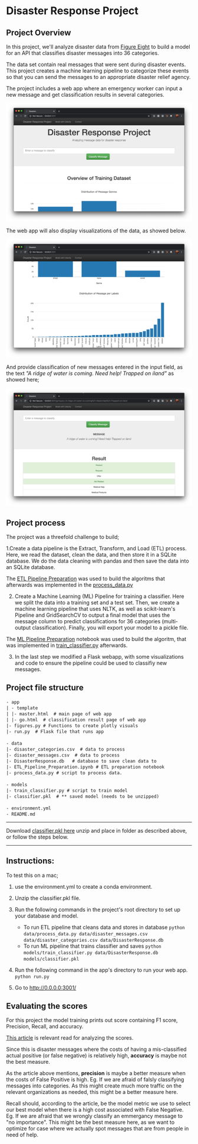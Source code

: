 # Disaster Response Project
## Project Overview
In this project, we'll analyze disaster data from [Figure Eight](https://www.figure-eight.com/) to build a model for an API that classifies disaster messages into 36 categories.

The data set contain real messages that were sent during disaster events. This project creates a machine learning pipeline to categorize these events so that you can send the messages to an appropriate disaster relief agency.

The project includes a web app where an emergency worker can input a new message and get classification results in several categories.

![webapp screenshot](../img/dr_first_page.png)

The web app will also display visualizations of the data, as showed below.

![webapp screenshot](../img/dr_visuals.png)

And provide classification of new messages entered in the input field, as the text *"A ridge of water is coming. Need help! Trapped on iland"* as showed here;

![webapp screenshot](../img/dr_message_code.png)

## Project process
The project was a threefold challenge to build;  

1.Create a data pipeline is the Extract, Transform, and Load (ETL) process. Here, we read the dataset, clean the data, and then store it in a SQLite database. We do the data cleaning with pandas and then save the data into an SQLite database.

The [ETL Pipeline Preparation](/data/ETL_Pipeline_Preparation.ipynb) was used to build the algoritms that afterwards was implemented in the [process_data.py](/data/process_data.py)

2. Create a Machine Learning (ML) Pipeline for training a classifier. Here we split the data into a training set and a test set. Then, we create a machine learning pipeline that uses NLTK, as well as scikit-learn's Pipeline and GridSearchCV to output a final model that uses the message column to predict classifications for 36 categories (multi-output classification). Finally, you will export your model to a pickle file.

The [ML Pipeline Preparation](ML_Pipeline_Preparation.ipynb) notebook was used to build the algoritm, that was implemented in [train_classifier.py](/data/train_classifier.py) afterwards.

3. In the last step we modified a Flask webapp, with some visualizations and code to ensure the pipeline could be used to classifiy new messages.

## Project file structure

```
- app
| - template
| |- master.html  # main page of web app
| |- go.html  # classification result page of web app
|- figures.py # Functions to create plotly visuals
|- run.py  # Flask file that runs app

- data
|- disaster_categories.csv  # data to process
|- disaster_messages.csv  # data to process
|- DisasterResponse.db   # database to save clean data to
|- ETL_Pipeline_Preparation.ipynb # ETL preparation notebook
|- process_data.py # script to process data.

- models
|- train_classifier.py # script to train model
|- classifier.pkl  # ** saved model (needs to be unzipped)  

- environment.yml
- README.md

```
** **
Download [classifier.pkl here](https://www.dropbox.com/s/7vzqh1jhc8abnsf/classifier.pkl.zip?dl=0) unzip and place in folder as described above, or follow the steps below.
** **


## Instructions:

To test this on a mac;
1. use the environment.yml to create a conda environment.
2. Unzip the classifier.pkl file.
3. Run the following commands in the project's root directory to set up your database and model.

    - To run ETL pipeline that cleans data and stores in database
        `python data/process_data.py data/disaster_messages.csv data/disaster_categories.csv data/DisasterResponse.db`
    - To run ML pipeline that trains classifier and saves
        `python models/train_classifier.py data/DisasterResponse.db models/classifier.pkl`

2. Run the following command in the app's directory to run your web app.
    `python run.py`

3. Go to http://0.0.0.0:3001/

## Evaluating the scores

For this project the model training prints out score containing F1 score, Precision, Recall, and accuracy.

[This article](https://towardsdatascience.com/accuracy-precision-recall-or-f1-331fb37c5cb9) is relevant read for analyzing the scores.

Since this is disaster messages where the costs of having a mis-classified actual positive (or false negative) is relatively high, **accuracy** is maybe not the best measure.

As the article above mentions, **precision** is maybe a better measure when the costs of False Positive is high. Eg. If we are afraid of falsly classifying messages into categories. As this might create much more traffic on the relevant organizations as needed, this might be a better measure here.

Recall should, according to the article, be the model metric we use to select our best model when there is a high cost associated with False Negative. Eg. If we are afraid that we wrongly classify an emmergancy message to "no importance". This might be the best measure here, as we want to optimize for case where we actually spot messages that are from people in need of help.  
